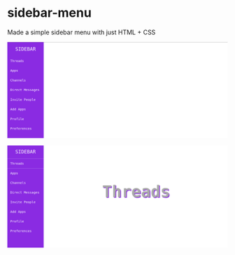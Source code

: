 # sidebar-menu
Made a simple sidebar menu with just HTML + CSS

![](images/sidebar-menu.png)

![](images/threads.png)
